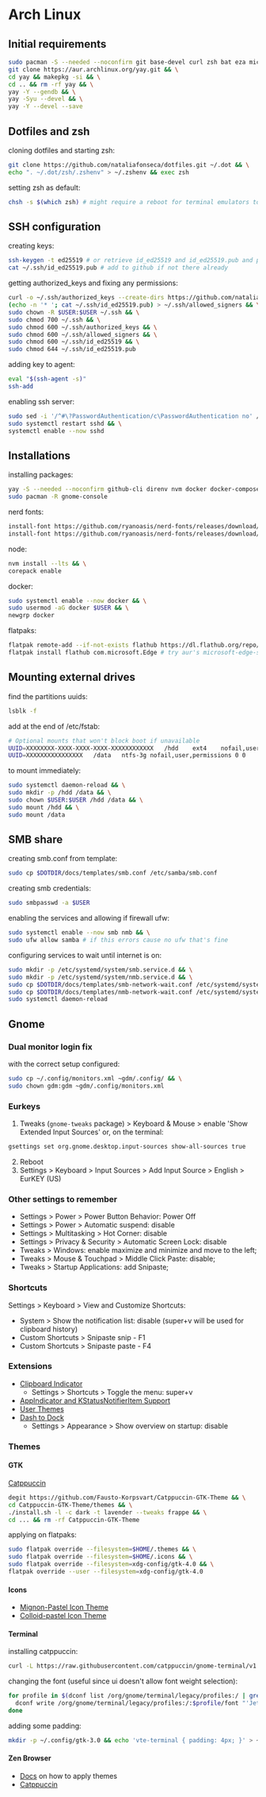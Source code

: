 # Arch Linux

## Initial requirements

```sh
sudo pacman -S --needed --noconfirm git base-devel curl zsh bat eza micro fzf imagemagick xclip samba ntfs-3g less && \
git clone https://aur.archlinux.org/yay.git && \
cd yay && makepkg -si && \
cd .. && rm -rf yay && \
yay -Y --gendb && \
yay -Syu --devel && \
yay -Y --devel --save
```

## Dotfiles and zsh

cloning dotfiles and starting zsh:

```sh
git clone https://github.com/nataliafonseca/dotfiles.git ~/.dot && \
echo ". ~/.dot/zsh/.zshenv" > ~/.zshenv && exec zsh
```

setting zsh as default:

```sh
chsh -s $(which zsh) # might require a reboot for terminal emulators to adjust
```

## SSH configuration

creating keys:

```sh
ssh-keygen -t ed25519 # or retrieve id_ed25519 and id_ed25519.pub and place in $HOME/.ssh/
cat ~/.ssh/id_ed25519.pub # add to github if not there already
```

getting authorized_keys and fixing any permissions:

```sh
curl -o ~/.ssh/authorized_keys --create-dirs https://github.com/nataliafonseca.keys && \
(echo -n '* '; cat ~/.ssh/id_ed25519.pub) > ~/.ssh/allowed_signers && \
sudo chown -R $USER:$USER ~/.ssh && \
sudo chmod 700 ~/.ssh && \
sudo chmod 600 ~/.ssh/authorized_keys && \
sudo chmod 600 ~/.ssh/allowed_signers && \
sudo chmod 600 ~/.ssh/id_ed25519 && \
sudo chmod 644 ~/.ssh/id_ed25519.pub
```

adding key to agent:

```sh
eval "$(ssh-agent -s)"
ssh-add
```

enabling ssh server:

```sh
sudo sed -i '/^#\?PasswordAuthentication/c\PasswordAuthentication no' /etc/ssh/sshd_config && \
sudo systemctl restart sshd && \
systemctl enable --now sshd
```

## Installations

installing packages:

```sh
yay -S --needed --noconfirm github-cli direnv nvm docker docker-compose uv code gnome-terminal flatpak firefox zen-browser-bin snipaste claude-code gemini-cli sublime-text-4 fastfetch gnome-browser-connector gtk-engine-murrine dnsutils && \
sudo pacman -R gnome-console
```

nerd fonts:

```sh
install-font https://github.com/ryanoasis/nerd-fonts/releases/download/v3.4.0/JetBrainsMono.zip && \
install-font https://github.com/ryanoasis/nerd-fonts/releases/download/v3.4.0/IBMPlexMono.zip
```

node:

```sh
nvm install --lts && \
corepack enable
```

docker:

```sh
sudo systemctl enable --now docker && \
sudo usermod -aG docker $USER && \
newgrp docker
```

flatpaks:

```sh
flatpak remote-add --if-not-exists flathub https://dl.flathub.org/repo/flathub.flatpakrepo && \
flatpak install flathub com.microsoft.Edge # try aur's microsoft-edge-stable-bin first, if it doesn't break with the theme, use that
```

## Mounting external drives

find the partitions uuids:

```sh
lsblk -f
```

add at the end of /etc/fstab:

```sh
# Optional mounts that won't block boot if unavailable
UUID=XXXXXXXX-XXXX-XXXX-XXXX-XXXXXXXXXXXX	/hdd	ext4	nofail,user	0 0
UUID=XXXXXXXXXXXXXXXX	/data	ntfs-3g	nofail,user,permissions	0 0
```

to mount immediately:

```sh
sudo systemctl daemon-reload && \
sudo mkdir -p /hdd /data && \
sudo chown $USER:$USER /hdd /data && \
sudo mount /hdd && \
sudo mount /data
```

## SMB share

creating smb.conf from template:

```sh
sudo cp $DOTDIR/docs/templates/smb.conf /etc/samba/smb.conf
```

creating smb credentials:

```sh
sudo smbpasswd -a $USER
```

enabling the services and allowing if firewall ufw:

```sh
sudo systemctl enable --now smb nmb && \
sudo ufw allow samba # if this errors cause no ufw that's fine
```

configuring services to wait until internet is on:

```sh
sudo mkdir -p /etc/systemd/system/smb.service.d && \
sudo mkdir -p /etc/systemd/system/nmb.service.d && \
sudo cp $DOTDIR/docs/templates/smb-network-wait.conf /etc/systemd/system/smb.service.d/network-wait.conf && \
sudo cp $DOTDIR/docs/templates/nmb-network-wait.conf /etc/systemd/system/nmb.service.d/network-wait.conf && \
sudo systemctl daemon-reload
```

## Gnome

### Dual monitor login fix

with the correct setup configured:

```sh
sudo cp ~/.config/monitors.xml ~gdm/.config/ && \
sudo chown gdm:gdm ~gdm/.config/monitors.xml
```

### Eurkeys

1. Tweaks (`gnome-tweaks` package) > Keyboard & Mouse > enable 'Show Extended Input Sources' or, on the terminal:

```sh
gsettings set org.gnome.desktop.input-sources show-all-sources true
```

2. Reboot
3. Settings > Keyboard > Input Sources > Add Input Source > English > EurKEY (US)

### Other settings to remember

- Settings > Power > Power Button Behavior: Power Off
- Settings > Power > Automatic suspend: disable
- Settings > Multitasking > Hot Corner: disable
- Settings > Privacy & Security > Automatic Screen Lock: disable
- Tweaks > Windows: enable maximize and minimize and move to the left;
- Tweaks > Mouse & Touchpad > Middle Click Paste: disable;
- Tweaks > Startup Applications: add Snipaste;

### Shortcuts

Settings > Keyboard > View and Customize Shortcuts:

- System > Show the notification list: disable (super+v will be used for clipboard history)
- Custom Shortcuts > Snipaste snip - F1
- Custom Shortcuts > Snipaste paste - F4

### Extensions

- [Clipboard Indicator](https://extensions.gnome.org/extension/779/clipboard-indicator/)
  - Settings > Shortcuts > Toggle the menu: super+v
- [AppIndicator and KStatusNotifierItem Support](https://extensions.gnome.org/extension/615/appindicator-support/)
- [User Themes](https://extensions.gnome.org/extension/19/user-themes/)
- [Dash to Dock](https://extensions.gnome.org/extension/307/dash-to-dock/)
  - Settings > Appearance > Show overview on startup: disable

### Themes

#### GTK

[Catppuccin](https://github.com/Fausto-Korpsvart/Catppuccin-GTK-Theme)

```sh
degit https://github.com/Fausto-Korpsvart/Catppuccin-GTK-Theme && \
cd Catppuccin-GTK-Theme/themes && \
./install.sh -l -c dark -t lavender --tweaks frappe && \
cd ... && rm -rf Catppuccin-GTK-Theme
```

applying on flatpaks:

```sh
sudo flatpak override --filesystem=$HOME/.themes && \
sudo flatpak override --filesystem=$HOME/.icons && \
sudo flatpak override --filesystem=xdg-config/gtk-4.0 && \
flatpak override --user --filesystem=xdg-config/gtk-4.0
```

#### Icons

- [Mignon-Pastel Icon Theme](https://github.com/IgorFerreiraMoraes/Mignon-icon-theme)
- [Colloid-pastel Icon Theme](https://github.com/SueDonham/Colloid-pastel-icons)

#### Terminal

installing catppuccin:

```sh
curl -L https://raw.githubusercontent.com/catppuccin/gnome-terminal/v1.0.0/install.py | python3 -
```

changing the font (useful since ui doesn't allow font weight selection):

```sh
for profile in $(dconf list /org/gnome/terminal/legacy/profiles:/ | grep -E '^:.*/$' | tr -d ':/'); do
  dconf write /org/gnome/terminal/legacy/profiles:/:$profile/font "'JetBrainsMono Nerd Font ExtraLight 13'"
done
```

adding some padding:

```sh
mkdir -p ~/.config/gtk-3.0 && echo 'vte-terminal { padding: 4px; }' > ~/.config/gtk-3.0/gtk.css
```

#### Zen Browser

- [Docs](https://docs.zen-browser.app/guides/live-editing) on how to apply themes
- [Catppuccin](https://github.com/catppuccin/zen-browser)
